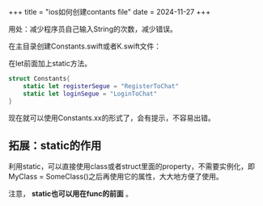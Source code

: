 +++
title = "ios如何创建contants file"
date = 2024-11-27
+++

用处：减少程序员自己输入String的次数，减少错误。

在主目录创建Constants.swift或者K.swift文件：

在let前面加上static方法。

```swift
struct Constants{
    static let registerSegue = "RegisterToChat"
    static let loginSegue = "LoginToChat"
}

```

现在就可以使用Constants.xx的形式了，会有提示，不容易出错。

## 拓展：static的作用

利用static，可以直接使用class或者struct里面的property，不需要实例化，即MyClass = SomeClass()之后再使用它的属性，大大地方便了使用。

注意， **static也可以用在func的前面** 。
